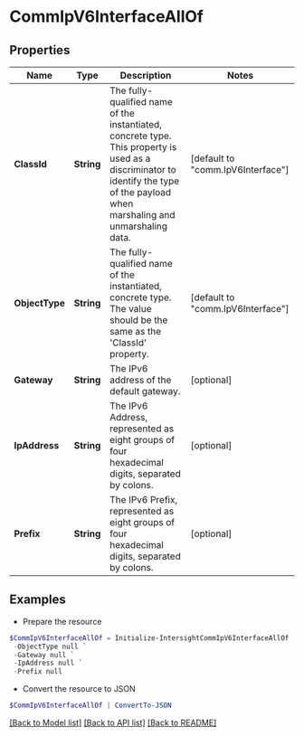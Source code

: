 # CommIpV6InterfaceAllOf
## Properties

Name | Type | Description | Notes
------------ | ------------- | ------------- | -------------
**ClassId** | **String** | The fully-qualified name of the instantiated, concrete type. This property is used as a discriminator to identify the type of the payload when marshaling and unmarshaling data. | [default to "comm.IpV6Interface"]
**ObjectType** | **String** | The fully-qualified name of the instantiated, concrete type. The value should be the same as the &#39;ClassId&#39; property. | [default to "comm.IpV6Interface"]
**Gateway** | **String** | The IPv6 address of the default gateway. | [optional] 
**IpAddress** | **String** | The IPv6 Address, represented as eight groups of four hexadecimal digits, separated by colons. | [optional] 
**Prefix** | **String** | The IPv6 Prefix, represented as eight groups of four hexadecimal digits, separated by colons. | [optional] 

## Examples

- Prepare the resource
```powershell
$CommIpV6InterfaceAllOf = Initialize-IntersightCommIpV6InterfaceAllOf  -ClassId null `
 -ObjectType null `
 -Gateway null `
 -IpAddress null `
 -Prefix null
```

- Convert the resource to JSON
```powershell
$CommIpV6InterfaceAllOf | ConvertTo-JSON
```

[[Back to Model list]](../README.md#documentation-for-models) [[Back to API list]](../README.md#documentation-for-api-endpoints) [[Back to README]](../README.md)


